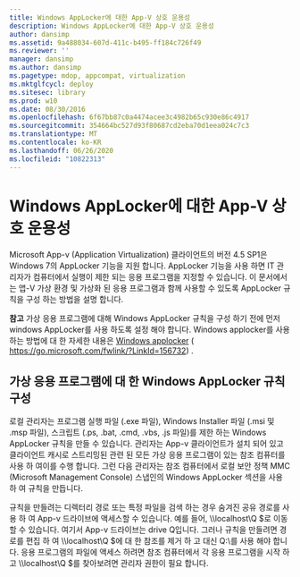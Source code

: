 ```yaml
---
title: Windows AppLocker에 대한 App-V 상호 운용성
description: Windows AppLocker에 대한 App-V 상호 운용성
author: dansimp
ms.assetid: 9a488034-607d-411c-b495-ff184c726f49
ms.reviewer: ''
manager: dansimp
ms.author: dansimp
ms.pagetype: mdop, appcompat, virtualization
ms.mktglfcycl: deploy
ms.sitesec: library
ms.prod: w10
ms.date: 08/30/2016
ms.openlocfilehash: 6f67bb87c0a4474acee3c4982b65c930e86c4917
ms.sourcegitcommit: 354664bc527d93f80687cd2eba70d1eea024c7c3
ms.translationtype: MT
ms.contentlocale: ko-KR
ms.lasthandoff: 06/26/2020
ms.locfileid: "10822313"
---
```

# Windows AppLocker에 대한 App-V 상호 운용성


Microsoft App-v (Application Virtualization) 클라이언트의 버전 4.5 SP1은 Windows 7의 AppLocker 기능을 지원 합니다. AppLocker 기능을 사용 하면 IT 관리자가 컴퓨터에서 실행이 제한 되는 응용 프로그램을 지정할 수 있습니다. 이 문서에서는 앱-V 가상 환경 및 가상화 된 응용 프로그램과 함께 사용할 수 있도록 AppLocker 규칙을 구성 하는 방법을 설명 합니다.

**참고**  가상 응용 프로그램에 대해 Windows AppLocker 규칙을 구성 하기 전에 먼저 windows AppLocker를 사용 하도록 설정 해야 합니다. Windows applocker를 사용 하는 방법에 대 한 자세한 내용은 [Windows applocker](https://go.microsoft.com/fwlink/?LinkId=156732) ( https://go.microsoft.com/fwlink/?LinkId=156732) .

 

## 가상 응용 프로그램에 대 한 Windows AppLocker 규칙 구성


로컬 관리자는 프로그램 실행 파일 (.exe 파일), Windows Installer 파일 (.msi 및 .msp 파일), 스크립트 (.ps, .bat, .cmd, .vbs, .js 파일)를 제한 하는 Windows AppLocker 규칙을 만들 수 있습니다. 관리자는 App-v 클라이언트가 설치 되어 있고 클라이언트 캐시로 스트리밍된 관련 된 모든 가상 응용 프로그램이 있는 참조 컴퓨터를 사용 하 여이를 수행 합니다. 그런 다음 관리자는 참조 컴퓨터에서 로컬 보안 정책 MMC (Microsoft Management Console) 스냅인의 Windows AppLocker 섹션을 사용 하 여 규칙을 만듭니다.

규칙을 만들려는 디렉터리 경로 또는 특정 파일을 검색 하는 경우 숨겨진 공유 경로를 사용 하 여 App-v 드라이브에 액세스할 수 있습니다. 예를 들어, \\\\localhost\\Q $로 이동할 수 있습니다. 여기서 App-v 드라이브는 drive Q입니다. 그러나 규칙을 만들려면 경로를 편집 하 여 \\\\localhost\\Q $에 대 한 참조를 제거 하 고 대신 Q:\\를 사용 해야 합니다. 응용 프로그램의 파일에 액세스 하려면 참조 컴퓨터에서 각 응용 프로그램을 시작 하 고 \\\\localhost\\Q $를 찾아보려면 관리자 권한이 필요 합니다.

 

 





